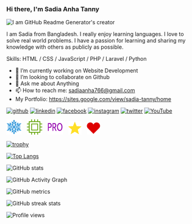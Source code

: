  ### Hi there, I'm Sadia Anha Tanny
![I am GitHub Readme Generator's creator](https://th.bing.com/th/id/OIP.POODrOWqD-x80evDgCIZOgHaHa?pid=ImgDet&w=180&h=180&c=7&dpr=1.3)

I am Sadia from Bangladesh. I really enjoy learning languages. I love to solve real world problems. I have a passion for learning and sharing my knowledge with others as publicly as possible.

Skills: HTML / CSS / JavaScript / PHP / Laravel / Python  

- 🔭 I’m currently working on Website Development 
- 👯 I’m looking to collaborate on Github 
- 💬 Ask me about Anything 
- 📫 How to reach me: sadiaanha766@gmail.com 
- My Portfolio: https://sites.google.com/view/sadia-tanny/home


[<img src='https://cdn.jsdelivr.net/npm/simple-icons@3.0.1/icons/github.svg' alt='github' height='40'>](https://github.com/sadiatanny04)  [<img src='https://cdn.jsdelivr.net/npm/simple-icons@3.0.1/icons/linkedin.svg' alt='linkedin' height='40'>](https://www.linkedin.com/in/sadia-tanny-6786b6251/)  [<img src='https://cdn.jsdelivr.net/npm/simple-icons@3.0.1/icons/facebook.svg' alt='facebook' height='40'>](https://www.facebook.com/sadiatanny52090)  [<img src='https://cdn.jsdelivr.net/npm/simple-icons@3.0.1/icons/instagram.svg' alt='instagram' height='40'>](https://www.instagram.com/a.sadiatanny/)  [<img src='https://cdn.jsdelivr.net/npm/simple-icons@3.0.1/icons/twitter.svg' alt='twitter' height='40'>](https://twitter.com/@a_sadiatanny)  [<img src='https://cdn.jsdelivr.net/npm/simple-icons@3.0.1/icons/youtube.svg' alt='YouTube' height='40'>](https://www.youtube.com/channel/@sadiatonni8646)  

<a href='https://archiveprogram.github.com/'><img src='https://raw.githubusercontent.com/acervenky/animated-github-badges/master/assets/acbadge.gif' width='40' height='40'></a> <a href='https://docs.github.com/en/developers'><img src='https://raw.githubusercontent.com/acervenky/animated-github-badges/master/assets/devbadge.gif' width='40' height='40'></a> <a href='https://github.com/pricing'><img src='https://raw.githubusercontent.com/acervenky/animated-github-badges/master/assets/pro.gif' width='40' height='40'></a> <a href='https://stars.github.com/'><img src='https://raw.githubusercontent.com/acervenky/animated-github-badges/master/assets/starbadge.gif' width='35' height='35'></a> <a href='https://docs.github.com/en/github/supporting-the-open-source-community-with-github-sponsors'><img src='https://raw.githubusercontent.com/acervenky/animated-github-badges/master/assets/sponsorbadge.gif' width='35' height='35'></a> 

[![trophy](https://github-profile-trophy.vercel.app/?username=sadiatanny04)](https://github.com/ryo-ma/github-profile-trophy)

[![Top Langs](https://github-readme-stats.vercel.app/api/top-langs/?username=sadiatanny04)](https://github.com/anuraghazra/github-readme-stats)

![GitHub stats](https://github-readme-stats.vercel.app/api?username=sadiatanny04&show_icons=true)  

![GitHub Activity Graph](https://activity-graph.herokuapp.com/graph?username=sadiatanny04)  

![GitHub metrics](https://metrics.lecoq.io/sadiatanny04)  

![GitHub streak stats](https://streak-stats.demolab.com/?user=sadiatanny04)  

![Profile views](https://gpvc.arturio.dev/sadiatanny04)  
